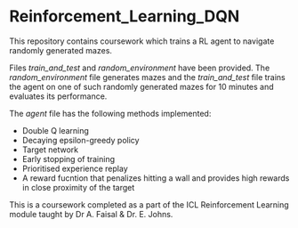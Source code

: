 # Reinforcement_Learning_DQN

This repository contains coursework which trains a RL agent to navigate randomly generated mazes.

Files _train_and_test_ and _random_environment_ have been provided. The _random_environment_ file generates mazes and the _train_and_test_ file trains the agent on one of such randomly generated mazes for 10 minutes and evaluates its performance.

The _agent_ file has the following methods implemented:
*   Double Q learning
*   Decaying epsilon-greedy policy
*   Target network
*   Early stopping of training
*   Prioritised experience replay
*   A reward fucntion that penalizes hitting a wall and provides high rewards in close proximity of the target

This is a coursework completed as a part of the ICL Reinforcement Learning module taught by Dr A. Faisal & Dr. E. Johns.
